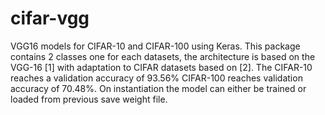 # cifar-vgg
VGG16 models for CIFAR-10 and CIFAR-100 using Keras.
This package contains 2 classes one for each datasets, the architecture is based on the VGG-16 [1] with adaptation to CIFAR datasets based on [2].
The CIFAR-10 reaches a validation accuracy of 93.56%
CIFAR-100 reaches validation accuracy of 70.48%.
On instantiation the model can either be trained or loaded from previous save weight file.


